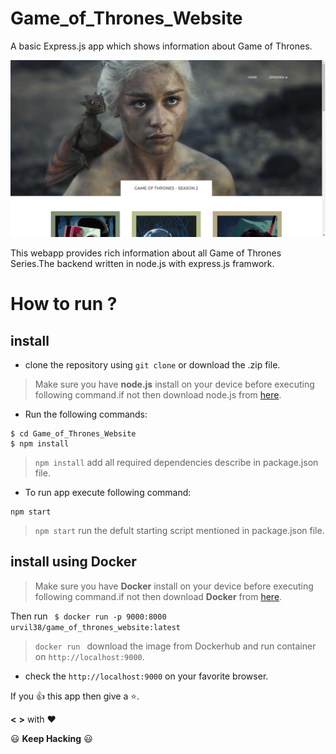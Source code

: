 # Game_of_Thrones_Website
A basic Express.js app which shows information about Game of Thrones.

![](public/images/readme.png)

This webapp provides rich information about all Game of Thrones Series.The backend written in node.js with express.js framwork.

# How to run ?

## install
- clone the repository using ```git clone``` or download the .zip file.

> Make sure you have **node.js** install on your device before executing following command.if not then download node.js from [here](https://nodejs.org/en/).

 - Run the following commands:
```
$ cd Game_of_Thrones_Website
$ npm install
```
> ```npm install``` add all required dependencies describe in package.json file.

- To run app execute following command:
```
npm start
```
> ```npm start``` run the defult starting script mentioned in package.json file.

## install using Docker

> Make sure you have **Docker** install on your device before executing following command.if not then download **Docker** from [here](https://www.docker.com/get-docker).

Then run
``` $ docker run -p 9000:8000 urvil38/game_of_thrones_website:latest```
> ```docker run ``` download the image from Dockerhub and run container on ```http://localhost:9000```.

- check the ```http://localhost:9000``` on your favorite browser.

If you :+1: this app then give a :star:.

**<** **>** with :heart:  

 :smiley: **Keep Hacking** :smiley: 
